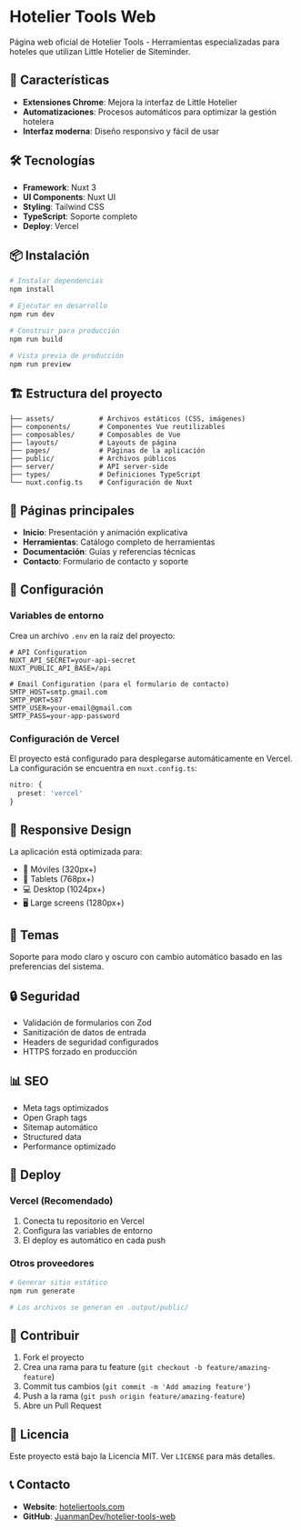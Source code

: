 # Hotelier Tools Web

Página web oficial de Hotelier Tools - Herramientas especializadas para hoteles que utilizan Little Hotelier de Siteminder.

## 🚀 Características

- **Extensiones Chrome**: Mejora la interfaz de Little Hotelier
- **Automatizaciones**: Procesos automáticos para optimizar la gestión hotelera
- **Interfaz moderna**: Diseño responsivo y fácil de usar

## 🛠️ Tecnologías

- **Framework**: Nuxt 3
- **UI Components**: Nuxt UI
- **Styling**: Tailwind CSS
- **TypeScript**: Soporte completo
- **Deploy**: Vercel

## 📦 Instalación

```bash
# Instalar dependencias
npm install

# Ejecutar en desarrollo
npm run dev

# Construir para producción
npm run build

# Vista previa de producción
npm run preview
```

## 🏗️ Estructura del proyecto

```
├── assets/           # Archivos estáticos (CSS, imágenes)
├── components/       # Componentes Vue reutilizables
├── composables/      # Composables de Vue
├── layouts/          # Layouts de página
├── pages/            # Páginas de la aplicación
├── public/           # Archivos públicos
├── server/           # API server-side
├── types/            # Definiciones TypeScript
└── nuxt.config.ts    # Configuración de Nuxt
```

## 🎯 Páginas principales

- **Inicio**: Presentación y animación explicativa
- **Herramientas**: Catálogo completo de herramientas
- **Documentación**: Guías y referencias técnicas
- **Contacto**: Formulario de contacto y soporte

## 🔧 Configuración

### Variables de entorno

Crea un archivo `.env` en la raíz del proyecto:

```env
# API Configuration
NUXT_API_SECRET=your-api-secret
NUXT_PUBLIC_API_BASE=/api

# Email Configuration (para el formulario de contacto)
SMTP_HOST=smtp.gmail.com
SMTP_PORT=587
SMTP_USER=your-email@gmail.com
SMTP_PASS=your-app-password
```

### Configuración de Vercel

El proyecto está configurado para desplegarse automáticamente en Vercel. La configuración se encuentra en `nuxt.config.ts`:

```typescript
nitro: {
  preset: 'vercel'
}
```

## 📱 Responsive Design

La aplicación está optimizada para:
- 📱 Móviles (320px+)
- 📱 Tablets (768px+)
- 💻 Desktop (1024px+)
- 🖥️ Large screens (1280px+)

## 🎨 Temas

Soporte para modo claro y oscuro con cambio automático basado en las preferencias del sistema.

## 🔒 Seguridad

- Validación de formularios con Zod
- Sanitización de datos de entrada
- Headers de seguridad configurados
- HTTPS forzado en producción

## 📊 SEO

- Meta tags optimizados
- Open Graph tags
- Sitemap automático
- Structured data
- Performance optimizado

## 🚀 Deploy

### Vercel (Recomendado)

1. Conecta tu repositorio en Vercel
2. Configura las variables de entorno
3. El deploy es automático en cada push

### Otros proveedores

```bash
# Generar sitio estático
npm run generate

# Los archivos se generan en .output/public/
```

## 🤝 Contribuir

1. Fork el proyecto
2. Crea una rama para tu feature (`git checkout -b feature/amazing-feature`)
3. Commit tus cambios (`git commit -m 'Add amazing feature'`)
4. Push a la rama (`git push origin feature/amazing-feature`)
5. Abre un Pull Request

## 📄 Licencia

Este proyecto está bajo la Licencia MIT. Ver `LICENSE` para más detalles.

## 📞 Contacto

- **Website**: [hoteliertools.com](https://hoteliertools.com)
- **GitHub**: [JuanmanDev/hotelier-tools-web](https://github.com/JuanmanDev/hotelier-tools-web)

